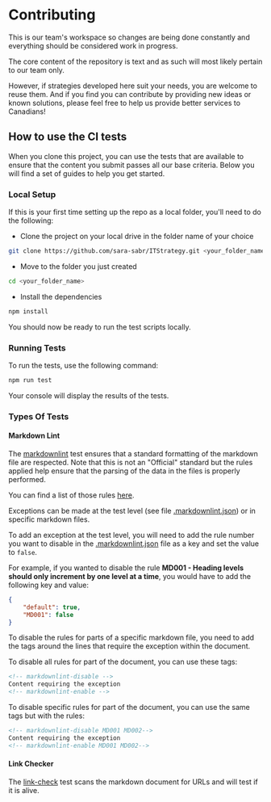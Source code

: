 # Contributing

This is our team's workspace so changes are being done constantly and everything should be considered work in progress.

The core content of the repository is text and as such will most likely pertain to our team only.

However, if strategies developed here suit your needs, you are welcome to reuse them.
And if you find you can contribute by providing new ideas or known solutions, please feel free to help us provide better services to Canadians!

## How to use the CI tests

When you clone this project, you can use the tests that are available to ensure that the content you submit passes all our base criteria. 
Below you will find a set of guides to help you get started.

### Local Setup

If this is your first time setting up the repo as a local folder, you'll need to do the following:

* Clone the project on your local drive in the folder name of your choice

```bash
git clone https://github.com/sara-sabr/ITStrategy.git <your_folder_name>
```

* Move to the folder you just created

```bash
cd <your_folder_name>
```

* Install the dependencies

```bash
npm install
```

You should now be ready to run the test scripts locally.

### Running Tests

To run the tests, use the following command:

```bash
npm run test
```

Your console will display the results of the tests.

### Types Of Tests

#### Markdown Lint

The [markdownlint](https://github.com/DavidAnson/markdownlint) test ensures that a standard formatting of the markdown file are respected.
Note that this is not an "Official" standard but the rules applied help ensure that the parsing of the data in the files is properly performed.

You can find a list of those rules [here](https://github.com/DavidAnson/markdownlint/blob/master/doc/Rules.md).

Exceptions can be made at the test level (see file [.markdownlint.json](.markdownlint.json)) or in specific markdown files.

To add an exception at the test level, you will need to add the rule number you want to disable in the [.markdownlint.json](.markdownlint.json) file as a key and set the value to `false`.

For example, if you wanted to disable the rule **MD001 - Heading levels should only increment by one level at a time**, you would have to add the following key and value:

```json
{
    "default": true,
    "MD001": false
}
```

To disable the rules for parts of a specific markdown file, you need to add the tags around the lines that require the exception within the document.

To disable all rules for part of the document, you can use these tags:

```html
<!-- markdownlint-disable -->
Content requiring the exception
<!-- markdownlint-enable -->
```
<!-- markdownlint-disable MD013 -->
To disable specific rules for part of the document, you can use the same tags but with the rules:
<!-- markdownlint-enable MD013 -->

```html
<!-- markdownlint-disable MD001 MD002-->
Content requiring the exception
<!-- markdownlint-enable MD001 MD002-->
```

#### Link Checker

<!-- markdownlint-disable MD013 -->
The [link-check](https://github.com/tcort/link-check) test scans the markdown document for URLs and will test if it is alive.
<!-- markdownlint-enable MD013 -->
